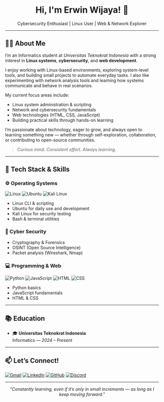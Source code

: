<h1 align="center">Hi, I'm Erwin Wijaya! 👋</h1>
<p align="center">
  Cybersecurity Enthusiast | Linux User | Web & Network Explorer
</p>

---

## 🧑‍💻 About Me

I’m an Informatics student at *Universitas Teknokrat Indonesia* with a strong interest in **Linux systems**, **cybersecurity**, and **web development**.

I enjoy working with Linux-based environments, exploring system-level tools, and building small projects to automate everyday tasks. I also like experimenting with network analysis tools and learning how systems communicate and behave in real scenarios.

My current focus areas include:

- Linux system administration & scripting  
- Network and cybersecurity fundamentals  
- Web technologies (HTML, CSS, JavaScript)  
- Building practical skills through hands-on learning  

I’m passionate about technology, eager to grow, and always open to learning something new — whether through self-exploration, collaboration, or contributing to open-source communities.

> *Curious mind. Consistent effort. Always learning.*

---

## 🔧 Tech Stack & Skills

### ⚙️ Operating Systems
![Linux](https://img.shields.io/badge/Linux-333?logo=linux&logoColor=white) ![Ubuntu](https://img.shields.io/badge/Ubuntu-E95420?logo=ubuntu&logoColor=white) ![Kali Linux](https://img.shields.io/badge/Kali_Linux-005571?logo=kalilinux&logoColor=white)

- Linux CLI & scripting  
- Ubuntu for daily use and development  
- Kali Linux for security testing  
- Bash & terminal utilities  

### 🔐 Cyber Security
- Cryptography & Forensics  
- OSINT (Open Source Intelligence)  
- Packet analysis (Wireshark, Nmap)  

### 💻 Programming & Web
![Python](https://img.shields.io/badge/Python-3670A0?logo=python&logoColor=white) ![JavaScript](https://img.shields.io/badge/JavaScript-F7DF1E?logo=javascript&logoColor=black) ![HTML](https://img.shields.io/badge/HTML-E34F26?logo=html5&logoColor=white) ![CSS](https://img.shields.io/badge/CSS-1572B6?logo=css3&logoColor=white)

- Python basics  
- JavaScript fundamentals  
- HTML & CSS  

---

## 📚 Education

- 🎓 **Universitas Teknokrat Indonesia**  
  Informatics — *2024 – Present*

---

## 📫 Let’s Connect!

[![Gmail](https://img.shields.io/badge/Gmail-D14836?logo=gmail&logoColor=white)](mailto:erwinwijaya6510@gmail.com)
[![LinkedIn](https://img.shields.io/badge/LinkedIn-0A66C2?logo=linkedin&logoColor=white)](https://linkedin.com/in/erwin-wijaya-b68b11299)
[![GitHub](https://img.shields.io/badge/GitHub-171515?logo=github&logoColor=white)](https://github.com/Romm31)
[![Discord](https://img.shields.io/badge/Discord-5865F2?logo=discord&logoColor=white)](https://discord.gg/EfMsJTDf)

---

<p align="center">
  <i>"Constantly learning, even if it’s only in small increments — as long as I keep moving forward."</i>
</p>